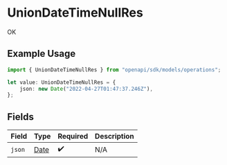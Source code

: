 # UnionDateTimeNullRes

OK

## Example Usage

```typescript
import { UnionDateTimeNullRes } from "openapi/sdk/models/operations";

let value: UnionDateTimeNullRes = {
    json: new Date("2022-04-27T01:47:37.246Z"),
};
```

## Fields

| Field                                                                                         | Type                                                                                          | Required                                                                                      | Description                                                                                   |
| --------------------------------------------------------------------------------------------- | --------------------------------------------------------------------------------------------- | --------------------------------------------------------------------------------------------- | --------------------------------------------------------------------------------------------- |
| `json`                                                                                        | [Date](https://developer.mozilla.org/en-US/docs/Web/JavaScript/Reference/Global_Objects/Date) | :heavy_check_mark:                                                                            | N/A                                                                                           |